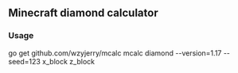 ## Minecraft diamond calculator

### Usage
go get github.com/wzyjerry/mcalc
mcalc diamond --version=1.17 --seed=123 x_block z_block
